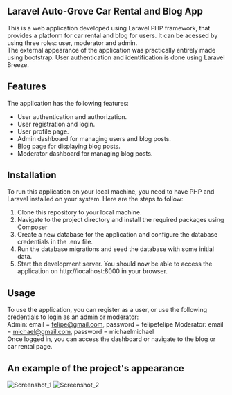 ## Laravel Auto-Grove Car Rental and Blog App

This is a web application developed using Laravel PHP framework, that provides a platform for car rental and blog for users. It can be acessed by using three roles: user, moderator and admin.
<br/>
The external appearance of the application was practically entirely made using bootstrap. User authentication and identification is done using Laravel Breeze.

## Features

The application has the following features:
<ul>
<li>User authentication and authorization.</li>
<li>User registration and login.</li>
<li>User profile page.</li>
<li>Admin dashboard for managing users and blog posts.</li>
<li>Blog page for displaying blog posts.</li>
<li>Moderator dashboard for managing blog posts.</li>
</ul>

## Installation

To run this application on your local machine, you need to have PHP and Laravel installed on your system. Here are the steps to follow:
1. Clone this repository to your local machine.
2. Navigate to the project directory and install the required packages using Composer
3. Create a new database for the application and configure the database credentials in the .env file.
4. Run the database migrations and seed the database with some initial data.
5. Start the development server.
You should now be able to access the application on http://localhost:8000 in your browser.

## Usage
To use the application, you can register as a user, or use the following credentials to login as an admin or moderator:
<br/>
Admin: email = felipe@gmail.com, password = felipefelipe
Moderator: email = michael@gmail.com, password = michaelmichael
<br/>
Once logged in, you can access the dashboard or navigate to the blog or car rental page.
## An example of the project's appearance
![Screenshot_1](https://user-images.githubusercontent.com/77884237/221380361-2ce59946-92ea-45a2-92c5-a3e2668e4a39.png)
![Screenshot_2](https://user-images.githubusercontent.com/77884237/221380362-da0332b6-e535-42c6-b987-a113ba57e116.png)
